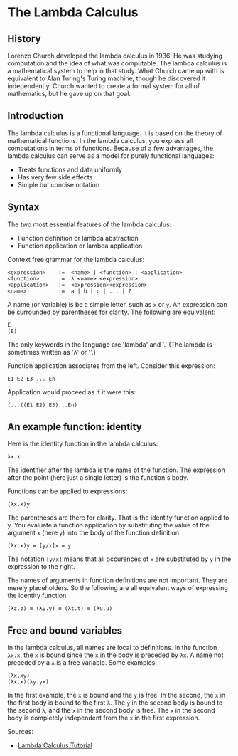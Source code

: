 # The Lambda Calculus

## History

Lorenzo Church developed the lambda calculus in 1936. He was studying
computation and the idea of what was computable. The lambda calculus is
a mathematical system to help in that study. What Church came up with is
equivalent to Alan Turing's Turing machine, though he discovered it
independently. Church wanted to create a formal system for all of
mathematics, but he gave up on that goal.

## Introduction

The lambda calculus is a functional language. It is based on the theory of
mathematical functions. In the lambda calculus, you express all
computations in terms of functions. Because of a few advantages, the lambda
calculus can serve as a model for purely functional languages:

+ Treats functions and data uniformly
+ Has very few side effects
+ Simple but concise notation

## Syntax

The two most essential features of the lambda calculus:

+ Function definition or lambda abstraction
+ Function application or lambda application

Context free grammar for the lambda calculus:

    <expression>    :=  <name> | <function> | <application>
    <function>      :=  λ <name>.<expression>
    <application>   :=  <expression><expression>
    <name>          :=  a | b | c | ... | Z

A name (or variable) is be a simple letter, such as `x` or `y`. An
expression can be surrounded by parentheses for clarity. The following are
equivalent:

    E
    (E)

The only keywords in the language are 'lambda' and '.' (The lambda is
sometimes written as 'λ' or '\'.)

Function application associates from the left. Consider this expression:

    E1 E2 E3 ... En

Application would proceed as if it were this:

    (...((E1 E2) E3)...En)

## An example function: identity

Here is the identity function in the lambda calculus:

    λx.x

The identifier after the lambda is the name of the function. The expression
after the point (here just a single letter) is the function's body.

Functions can be applied to expressions:

    (λx.x)y

The parentheses are there for clarity. That is the identity function
applied to y. You evaluate a function application by substituting the value
of the argument `x` (here `y`) into the body of the function definition.

    (λx.x)y = [y/x]x = y

The notation `[y/x]` means that all occurences of `x` are substituted by
`y` in the expression to the right.

The names of arguments in function definitions are not important. They are
merely placeholders. So the following are all equivalent ways of expressing
the identity function.

    (λz.z) ≡ (λy.y) ≡ (λt.t) ≡ (λu.u)

## Free and bound variables

In the lambda calculus, all names are local to definitions. In the function
`λx.x`, the `x` is bound since the `x` in the body is preceded by `λx`.
A name not preceded by a `λ` is a free variable. Some examples:

    (λx.xy)
    (λx.x)(λy.yx)

In the first example, the `x` is bound and the `y` is free. In the second,
the `x` in the first body is bound to the first `λ`. The `y` in the second
body is bound to the second `λ`, and the `x` in the second body is free.
The `x` in the second body is completely independent from the `x` in the
first expression.

Sources:

+ [Lambda Calculus Tutorial][lct]

[lct]: http://classes.soe.ucsc.edu/cmps112/Spring03/readings/lambdacalculus/project3.html
